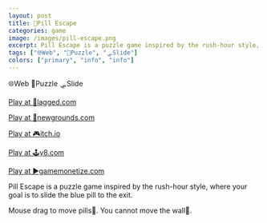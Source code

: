 ```yaml
---
layout: post
title: 💊Pill Escape
categories: game
image: /images/pill-escape.png
excerpt: Pill Escape is a puzzle game inspired by the rush-hour style, where your goal is to slide the blue pill to the exit.
tags: ["🌐Web", "🧩Puzzle", "🛷Slide"]
colors: ["primary", "info", "info"]
---
```


<span class="badge badge-primary">🌐Web</span>
<span class="badge badge-info">🧩Puzzle</span>
<span class="badge badge-info">🛷Slide</span>

<a href="https://lagged.com/play/6096/" class="btn btn-primary btn-lg">Play at 🎯lagged.com</a>

<a href="https://www.newgrounds.com/portal/view/862830" class="btn btn-primary btn-lg">Play at 🎨newgrounds.com</a>

<a href="https://sublevelgames.itch.io/pill-escape" class="btn btn-primary btn-lg">Play at 🎮itch.io</a>

<a href="https://y8.com/games/pill_escape" class="btn btn-primary btn-lg">Play at 🕹️y8.com</a>

<a href="https://html5.gamemonetize.co/et97l2u6zn3g6jjr2c8azhcm1c95hx7b/" class="btn btn-primary btn-lg">Play at ▶️gamemonetize.com</a>

Pill Escape is a puzzle game inspired by the rush-hour style, where your goal is to slide the blue pill to the exit.

Mouse drag to move pills💊.
You cannot move the wall🧱.
